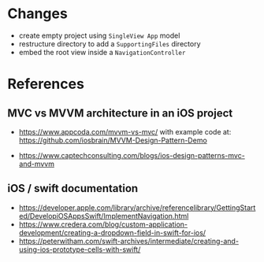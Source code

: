 # Changes
* create empty project using `SingleView App` model
* restructure directory to add a `SupportingFiles` directory
* embed the root view inside a `NavigationController`

# References
## MVC vs MVVM architecture in an iOS project
* https://www.appcoda.com/mvvm-vs-mvc/ with example code at:
  https://github.com/iosbrain/MVVM-Design-Pattern-Demo
  
* https://www.captechconsulting.com/blogs/ios-design-patterns-mvc-and-mvvm

## iOS / swift documentation
* https://developer.apple.com/library/archive/referencelibrary/GettingStarted/DevelopiOSAppsSwift/ImplementNavigation.html
* https://www.credera.com/blog/custom-application-development/creating-a-dropdown-field-in-swift-for-ios/
* https://peterwitham.com/swift-archives/intermediate/creating-and-using-ios-prototype-cells-with-swift/
